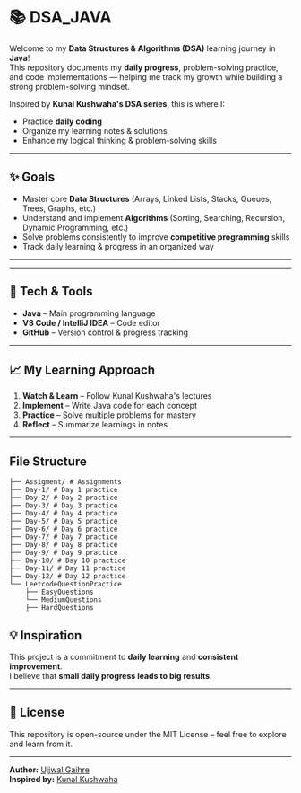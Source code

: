 # 📚 DSA_JAVA

Welcome to my **Data Structures & Algorithms (DSA)** learning journey in **Java**!  
This repository documents my **daily progress**, problem-solving practice, and code implementations — helping me track my growth while building a strong problem-solving mindset.

Inspired by **Kunal Kushwaha's DSA series**, this is where I:
- Practice **daily coding**
- Organize my learning notes & solutions
- Enhance my logical thinking & problem-solving skills

---

## ✨ Goals

- Master core **Data Structures** (Arrays, Linked Lists, Stacks, Queues, Trees, Graphs, etc.)
- Understand and implement **Algorithms** (Sorting, Searching, Recursion, Dynamic Programming, etc.)
- Solve problems consistently to improve **competitive programming** skills
- Track daily learning & progress in an organized way

---


---

## 🚀 Tech & Tools

- **Java** – Main programming language
- **VS Code / IntelliJ IDEA** – Code editor
- **GitHub** – Version control & progress tracking

---

## 📈 My Learning Approach

1. **Watch & Learn** – Follow Kunal Kushwaha's lectures
2. **Implement** – Write Java code for each concept
3. **Practice** – Solve multiple problems for mastery
4. **Reflect** – Summarize learnings in notes

---
## File Structure
```
├── Assigment/ # Assignments
├── Day-1/ # Day 1 practice
├── Day-2/ # Day 2 practice
├── Day-3/ # Day 3 practice
├── Day-4/ # Day 4 practice
├── Day-5/ # Day 5 practice
├── Day-6/ # Day 6 practice
├── Day-7/ # Day 7 practice
├── Day-8/ # Day 8 practice
├── Day-9/ # Day 9 practice
├── Day-10/ # Day 10 practice
├── Day-11/ # Day 11 practice 
├── Day-12/ # Day 12 practice 
└── LeetcodeQuestionPractice
    ├── EasyQuestions
    └── MediumQuestions
    ├── HardQuestions

```

## 💡 Inspiration

This project is a commitment to **daily learning** and **consistent improvement**.  
I believe that **small daily progress leads to big results**.

---

## 📄 License

This repository is open-source under the MIT License – feel free to explore and learn from it.

---

**Author:** [Ujjwal Gaihre](https://github.com/ujjwal2061)  
**Inspired by:** [Kunal Kushwaha](https://www.youtube.com/c/KunalKushwaha)

